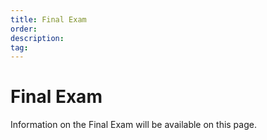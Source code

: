```yaml
---
title: Final Exam
order:
description: 
tag: 
---
```


# Final Exam

Information on the Final Exam will be available on this page.

<!-- Add information for final exam to be displayed -->
